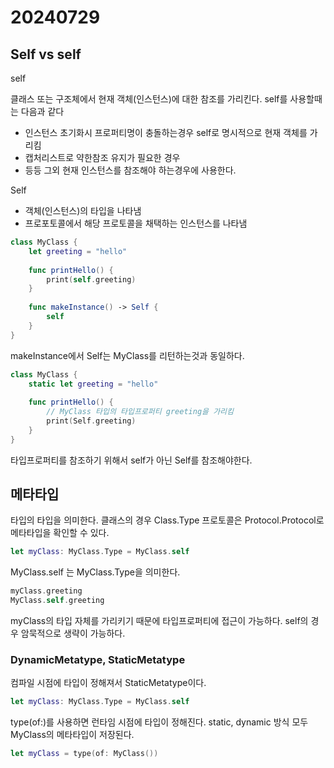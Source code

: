 # 20240729

## Self vs self

self

클래스 또는 구조체에서 현재 객체(인스턴스)에 대한 참조를 가리킨다. self를 사용할때는 다음과 같다

- 인스턴스 초기화시 프로퍼티명이 충돌하는경우 self로 명시적으로 현재 객체를 가리킴
- 캡처리스트로 약한참조 유지가 필요한 경우
- 등등 그외 현재 인스턴스를 참조해야 하는경우에 사용한다.

Self

- 객체(인스턴스)의 타입을 나타냄
- 프로포토콜에서 해당 프로토콜을 채택하는 인스턴스를 나타냄

```swift
class MyClass {
    let greeting = "hello"
    
    func printHello() {
        print(self.greeting)
    }
    
    func makeInstance() -> Self {
        self
    }
}
```

makeInstance에서 Self는 MyClass를 리턴하는것과 동일하다.

```swift
class MyClass {
    static let greeting = "hello"
    
    func printHello() {
        // MyClass 타입의 타입프로퍼티 greeting을 가리킴
        print(Self.greeting)
    }
}
```

타입프로퍼티를 참조하기 위해서 self가 아닌 Self를 참조해야한다.

## 메타타입

타입의 타입을 의미한다. 클래스의 경우 Class.Type 프로토콜은 Protocol.Protocol로 메타타입을 확인할 수 있다.

```swift
let myClass: MyClass.Type = MyClass.self
```

MyClass.self 는 MyClass.Type을 의미한다.

```swift
myClass.greeting
MyClass.self.greeting
```

myClass의 타입 자체를 가리키기 때문에 타입프로퍼티에 접근이 가능하다. self의 경우 암묵적으로 생략이 가능하다.

### DynamicMetatype, StaticMetatype

컴파일 시점에 타입이 정해져서 StaticMetatype이다.

```swift
let myClass: MyClass.Type = MyClass.self
```

type(of:)를 사용하면 런타임 시점에 타입이 정해진다. static, dynamic 방식 모두 MyClass의 메타타입이 저장된다.

```swift
let myClass = type(of: MyClass())
```
